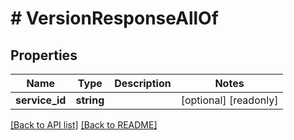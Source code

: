 # # VersionResponseAllOf

## Properties

Name | Type | Description | Notes
------------ | ------------- | ------------- | -------------
**service_id** | **string** |  | [optional] [readonly] 


[[Back to API list]](../../README.md#endpoints) [[Back to README]](../../README.md)
